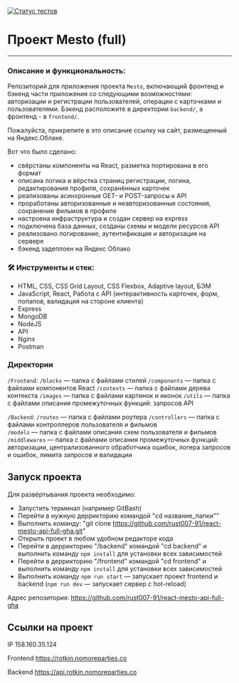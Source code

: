 [![Статус тестов](../../actions/workflows/tests.yml/badge.svg)](../../actions/workflows/tests.yml)

# Проект Mesto (full)

---
### Описание и функциональность:
Репозиторий для приложения проекта `Mesto`, включающий фронтенд и бэкенд части приложения со следующими возможностями: авторизации и регистрации пользователей, операции с карточками и пользователями. Бэкенд расположите в директории `backend/`, а фронтенд - в `frontend/`. 
  
Пожалуйста, прикрепите в это описание ссылку на сайт, размещенный на Яндекс.Облаке.

Вот что было сделано:

* свёрстаны компоненты на React, разметка портирована в его формат
* описана логика и вёрстка страниц регистрации, логина, редактирования профиля, сохранённых карточек
* реализованы асинхронные GET- и POST-запросы к API
* проработаны авторизованные и неавторизованные состояния, сохранение фильмов в профиле
* настроена инфраструктура и создан сервер на express
* подключена база данных, созданы схемы и модели ресурсов API
* реализовано логирование, аутентификация и авторизация на сервере
* бэкенд задеплоен на Яндекс Облако

### 🛠️ Инструменты и стек:

* HTML, CSS, CSS Grid Layout, CSS Flexbox, Adaptive layout, БЭМ
* JavaScript, React, Работа с API (интерактивность карточек, форм, попапов, валидация на стороне клиента)
* Express
* MongoDB
* NodeJS
* API
* Nginx
* Postman

### Директории

`/Frontend`:
`/blocks` — папка с файлами стилей
`/components` — папка с файлами компонентов React
`/contexts` — папка с файлами дерева контекста
`/images` — папка с файлами картинок и иконок
`/utils` — папка с файлами описания промежуточных функций: запросов API

`/Backend`:
`/routes` — папка с файлами роутера
`/controllers` — папка с файлами контроллеров пользователя и фильмов  
`/models` — папка с файлами описания схем пользователя и фильмов  
`/middlewares` — папка с файлами описания промежуточных функций: авторизации, централизованного обработчика ошибок,
логера запросов и ошибок, лимита запросов и валидации

## Запуск проекта

Для развёртывания проекта необходимо:
* Запустить терминал (например GitBash)
* Перейти в нужную деррикторию командой "cd название_папки""
* Выполнить команду: "git clone https://github.com/rust007-91/react-mesto-api-full-gha.git"
* Открыть проект в любом удобном редакторе кода
* Перейти в деррикторию "/backend" командой "cd backend" и выполнить команду `npm install` для установки всех зависимостей
* Перейти в деррикторию "/frontend" командой "cd frontend" и выполнить команду `npm install` для установки всех зависимостей
* Выполнить команду `npm run start` — запускает проект frontend и backend (`npm run dev` — запускает сервер с hot-reload)

Адрес репозитория: https://github.com/rust007-91/react-mesto-api-full-gha

## Ссылки на проект

IP 158.160.35.124

Frontend https://rotkin.nomoreparties.co

Backend https://api.rotkin.nomoreparties.co
